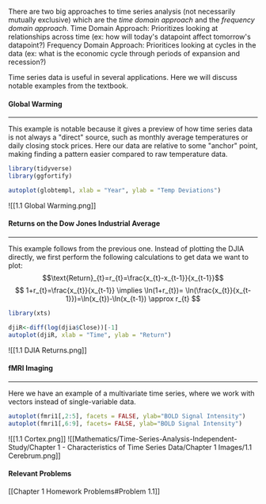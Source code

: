 There are two big approaches to time series analysis (not necessarily mutually exclusive) which are the *time domain approach* and the *frequency domain approach*.
Time Domain Approach: Prioritizes looking at relationships across time (ex: how will today's datapoint affect tomorrow's datapoint?)
Frequency Domain Approach: Prioritices looking at cycles in the data (ex: what is the economic cycle through periods of expansion and recession?)

Time series data is useful in several applications. Here we will discuss notable examples from the textbook.

#### Global Warming 
---
This example is notable because it gives a preview of how time series data is not always a "direct" source, such as monthly average temperatures or daily closing stock prices. Here our data are relative to some "anchor" point, making finding a pattern easier compared to raw temperature data.

```R
library(tidyverse)
library(ggfortify)

autoplot(globtempl, xlab = "Year", ylab = "Temp Deviations")
```
![[1.1 Global Warming.png]]

#### Returns on the Dow Jones Industrial Average 
---
This example follows from the previous one. Instead of plotting the DJIA directly, we first perform the following calculations to get data we want to plot:
$$\text{Return}_{t}=r_{t}=\frac{x_{t}-x_{t-1}}{x_{t-1}}$$
$$
1+r_{t}=\frac{x_{t}}{x_{t-1}} \implies \ln(1+r_{t})= \ln(\frac{x_{t}}{x_{t-1}})=\ln(x_{t})-\ln(x_{t-1}) \approx r_{t}
$$
```R
library(xts)

djiR<-diff(log(djia$Close))[-1]
autoplot(djiR, xlab = "Time", ylab = "Return")
```
![[1.1 DJIA Returns.png]]

#### fMRI Imaging 
---
Here we have an example of a multivariate time series, where we work with vectors instead of single-variable data.

```R
autoplot(fmri1[,2:5], facets = FALSE, ylab="BOLD Signal Intensity")
autoplot(fmri1[,6:9], facets= FALSE, ylab="BOLD Signal Intensity")
```
![[1.1 Cortex.png]]
![[Mathematics/Time-Series-Analysis-Independent-Study/Chapter 1 - Characteristics of Time Series Data/Chapter 1 Images/1.1 Cerebrum.png]]

#### Relevant Problems
[[Chapter 1 Homework Problems#Problem 1.1]]
